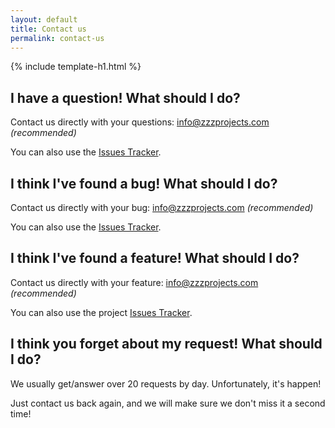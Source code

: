 ```yaml
---
layout: default
title: Contact us
permalink: contact-us
---
```


{% include template-h1.html %}

## I have a question! What should I do?
Contact us directly with your questions: info@zzzprojects.com _(recommended)_ 

You can also use the [Issues Tracker](https://github.com/zzzprojects/EntityFramework-Extensions/issues).

## I think I've found a bug! What should I do?
Contact us directly with your bug: info@zzzprojects.com _(recommended)_ 

You can also use the [Issues Tracker](https://github.com/zzzprojects/EntityFramework-Extensions/issues).

## I think I've found a feature! What should I do?
Contact us directly with your feature: info@zzzprojects.com _(recommended)_ 

You can also use the project [Issues Tracker](https://github.com/zzzprojects/EntityFramework-Extensions/issues).

## I think you forget about my request! What should I do?
We usually get/answer over 20 requests by day. Unfortunately, it's happen!

Just contact us back again, and we will make sure we don't miss it a second time!
